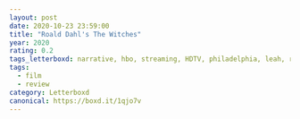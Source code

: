 ```yaml
---
layout: post 
date: 2020-10-23 23:59:00
title: "Roald Dahl's The Witches"
year: 2020
rating: 0.2
tags_letterboxd: narrative, hbo, streaming, HDTV, philadelphia, leah, robtober
tags:
  - film
  - review
category: Letterboxd
canonical: https://boxd.it/1qjo7v
---
```

